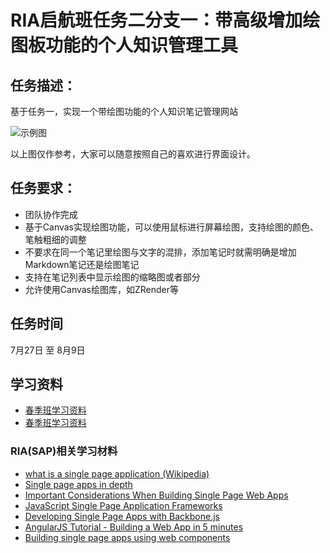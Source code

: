 # RIA启航班任务二分支一：带高级增加绘图板功能的个人知识管理工具

## 任务描述：

基于任务一，实现一个带绘图功能的个人知识笔记管理网站

![示例图](../asset/ria_qihang_task3.png)

以上图仅作参考，大家可以随意按照自己的喜欢进行界面设计。

## 任务要求：

* 团队协作完成
* 基于Canvas实现绘图功能，可以使用鼠标进行屏幕绘图，支持绘图的颜色、笔触粗细的调整
* 不要求在同一个笔记里绘图与文字的混排，添加笔记时就需明确是增加Markdown笔记还是绘图笔记
* 支持在笔记列表中显示绘图的缩略图或者部分
* 允许使用Canvas绘图库，如ZRender等

## 任务时间

7月27日 至 8月9日

## 学习资料

* [春季班学习资料](https://github.com/baidu-ife/ife/tree/master/2015_spring/task/task0001)
* [春季班学习资料](https://github.com/baidu-ife/ife/tree/master/2015_spring/task/task0002)

### RIA(SAP)相关学习材料

* [what is a single page application (Wikipedia)](https://en.wikipedia.org/wiki/Single-page_application)
* [Single page apps in depth](http://singlepageappbook.com/index.html)
* [Important Considerations When Building Single Page Web Apps](http://code.tutsplus.com/tutorials/important-considerations-when-building-single-page-web-apps--net-29356)
* [JavaScript Single Page Application Frameworks](http://stackoverflow.com/questions/14336450/javascript-spa-frameworks-single-page-application)
* [Developing Single Page Apps with Backbone.js](https://singlepagebook.supportbee.com/)
* [AngularJS Tutorial - Building a Web App in 5 minutes](https://www.airpair.com/angularjs/building-angularjs-app-tutorial)
* [Building single page apps using web components](https://www.polymer-project.org/0.5/articles/spa.html)